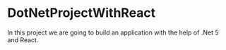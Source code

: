 # DotNetProjectWithReact

In this project we are going to build an application with the help of .Net 5 and React.
